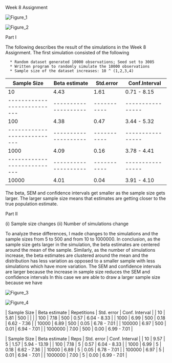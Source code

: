 Week 8 Assignment

![Figure_1](part1_50.png)

![Figure_2](part1_500.png)

Part I

The following describes the result of the simulations in the Week 8 Assignment.
The first simulation consisted of the following  

      * Random dataset generated 10000 observations; Seed set to 3005
      * Written program to randomly simulate the 10000 observations
      * Sample size of the dataset increases: 10 ^ (1,2,3,4)

|       Sample Size        |    Beta estimate   | Std.error |  Conf.Interval |
-------------------------- | -------------------|-----------|----------------
|          10              |        4.43        |    1.61   |  0.71 - 8.15  |
---------------------------|--------------------|-----------|----------------
|          100             |         4.38       |    0.47   |   3.44 - 5.32  |
---------------------------|--------------------|-----------|----------------
|         1000             |         4.09       |   0.16    |   3.78 - 4.41  |
---------------------------|--------------------|-----------|----------------
|        10000             |         4.01       |    0.04   |   3.91 - 4.10  |

The beta, SEM and confidence intervals get smaller as the sample size gets larger. The larger sample size means that estimates   are getting closer to the true population estimate.

Part II

(i) Sample size changes
(ii) Number of simulations change

To analyze these differences, I made changes to the simulations and the sample sizes from 5 to 500 and from 10 to 1000000.
In conclusion, as the sample size gets larger in the simulation, the beta estimates are centered around the mean of the sample. Similarly, as the number of simulations increase, the beta estimates are clustered around the mean and the distribution has less variation as opposed to a smaller sample with less simulations which have more variation. The SEM and confidence intervals are larger because the increase in sample size reduces the SEM and confidence intervals
In this case we are able to draw a larger sample size because we have


![Figure_3](part_two_five.png)

![Figure_4](power_twenty_500.png)

|       Sample Size        |    Beta estimate   | Repetitions | Std. error | Conf. Interval |
|          10              |       5.81         |     500     |            |                |
|          100             |       7.18         |     500     |   0.57     |  6.04 - 8.33   |
|          1000            |       6.99         |     500     |   0.18     |  6.62 - 7.36   |
|          10000           |       6.89         |     500     |   0.05     |  6.78 - 7.01   |
|          100000          |       6.97         |     500     |   0.01     |  6.94 - 7.01   |
|          1000000         |       7.00         |     500     |   0.00     |  6.99 - 7.01   |

|       Sample Size        |    Beta estimate   |   Reps    | Std. error | Conf. Interval |
|          10              |       9.57         |     5     |   1.57     | 5.94 - 13.19   |
|          100             |       7.18         |     5     |   0.57     |  6.04 - 8.33   |
|          1000            |       6.99         |     5     |   0.18     |  6.62 - 7.36   |
|          10000           |       6.89         |     5     |   0.05     |  6.78 - 7.01   |
|          100000          |       6.97         |     5     |    0.01    |  6.94 - 7.01   |
|          1000000         |       7.00         |     5     |   0.00     |  6.99 - 7.01   |
